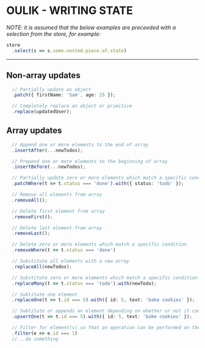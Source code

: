 # OULIK - WRITING STATE #

*NOTE: it is assumed that the below examples are preceeded with a selection from the store, for example:*

```Typescript
store
  .select(s => s.some.nested.piece.of.state)
```
---

## Non-array updates ##

```Typescript
  // Partially update an object
  .patch({ firstName: 'Sam', age: 25 });

  // Completely replace an object or primitive
  .replace(updatedUser);
```

## Array updates ##

```Typescript
  // Append one or more elements to the end of array
  .insertAfter(...newTodos);

  // Prepend one or more elements to the beginning of array
  .insertBefore(...newTodos);

  // Partially update zero or more elements which match a specific condition
  .patchWhere(t => t.status === 'done').with({ status: 'todo' });

  // Remove all elements from array
  .removeAll();

  // Delete first element from array
  .removeFirst();

  // Delete last element from array
  .removeLast();

  // Delete zero or more elements which match a specific condition
  .removeWhere(t => t.status === 'done')

  // Substitute all elements with a new array
  .replaceAll(newTodos);

  // Substitute zero or more elements which match a specific condition
  .replaceMany(t => t.status === 'todo').with(newTodo);

  // Subtitute one element
  .replaceOne(t => t.id === 5).with({ id: 5, text: 'bake cookies' });

  // Subtitute or appends an element depending on whether or not it can be found.
  .upsertOne(t => t.id === 5).with({ id: 5, text: 'bake cookies' });

  // Filter for element(s) so that an operation can be performed on them
  .filter(e => e.id === 1)
  //...do something
```
